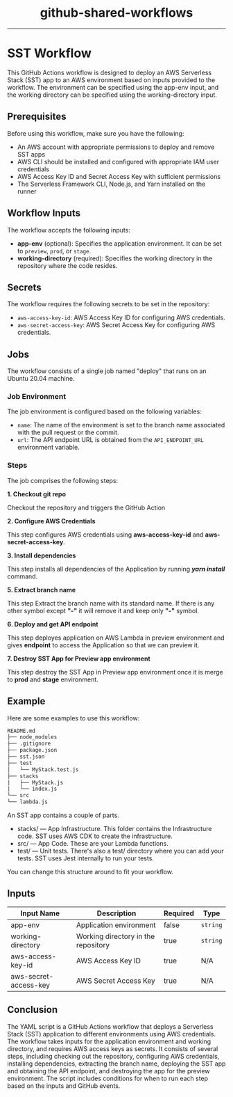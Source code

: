 <h1 align="center">github-shared-workflows</h1>

---

# SST Workflow

This GitHub Actions workflow is designed to deploy an AWS Serverless Stack (SST) app to an AWS environment based on inputs provided to the workflow. The environment can be specified using the app-env input, and the working directory can be specified using the working-directory input.

## Prerequisites

Before using this workflow, make sure you have the following:

- An AWS account with appropriate permissions to deploy and remove SST apps
- AWS CLI should be installed and configured with appropriate IAM user credentials
- AWS Access Key ID and Secret Access Key with sufficient permissions
- The Serverless Framework CLI, Node.js, and Yarn installed on the runner

## Workflow Inputs

The workflow accepts the following inputs:

- __app-env__ (optional): Specifies the application environment. It can be set to `preview`, `prod`, or `stage`.
- __working-directory__ (required): Specifies the working directory in the repository where the code resides.

## Secrets

The workflow requires the following secrets to be set in the repository:

- `aws-access-key-id`: AWS Access Key ID for configuring AWS credentials.
- `aws-secret-access-key`: AWS Secret Access Key for configuring AWS credentials.

## Jobs

The workflow consists of a single job named "deploy" that runs on an Ubuntu 20.04 machine.

### Job Environment

The job environment is configured based on the following variables:

- `name`: The name of the environment is set to the branch name associated with the pull request or the commit.
- `url`: The API endpoint URL is obtained from the `API_ENDPOINT_URL` environment variable.

### Steps

The job comprises the following steps:

__1. Checkout git repo__  

Checkout the repository and triggers the GitHub Action  

__2. Configure AWS Credentials__  

This step configures AWS credentials using __aws-access-key-id__ and __aws-secret-access-key__.  

__3. Install dependencies__  

This step installs all dependencies of the Application by running ___yarn install___ command.  

__5. Extract branch name__  

This step Extract the branch name with its standard name. If there is any other symbol except __"-"__ it will remove it and keep only __"-"__ symbol.  

__6. Deploy and get API endpoint__  

This step deployes application on AWS Lambda in preview environment and gives __endpoint__ to access the Application so that we can preview it.  

__7. Destroy SST App for Preview app environment__  

This step destroy the SST App in Preview app environment once it is merge to __prod__ and __stage__ environment.

## Example

Here are some examples to use this workflow:

```txt
README.md
├── node_modules
├── .gitignore
├── package.json
├── sst.json
├── test
│   └── MyStack.test.js
├── stacks
|   ├── MyStack.js
|   └── index.js
└── src
└── lambda.js
```
An SST app contains a couple of parts.

* stacks/ — App Infrastructure. This folder contains the Infrastructure code. SST uses AWS CDK to create the infrastructure.
* src/ — App Code. These are your Lambda functions.
* test/ — Unit tests. There's also a test/ directory where you can add your tests. SST uses Jest internally to run your tests.

You can change this structure around to fit your workflow.

## Inputs

| Input Name         | Description                             | Required | Type   |
| ------------------| ----------------------------------------| -------- | ------ |
| app-env            | Application environment                  | false    | `string` |
| working-directory | Working directory in the repository     | true     | `string` |
| aws-access-key-id  | AWS Access Key ID                        | true     | N/A    |
| aws-secret-access-key | AWS Secret Access Key                 | true     | N/A    |

## Conclusion

The YAML script is a GitHub Actions workflow that deploys a Serverless Stack (SST) application to different environments using AWS credentials. The workflow takes inputs for the application environment and working directory, and requires AWS access keys as secrets. It consists of several steps, including checking out the repository, configuring AWS credentials, installing dependencies, extracting the branch name, deploying the SST app and obtaining the API endpoint, and destroying the app for the preview environment. The script includes conditions for when to run each step based on the inputs and GitHub events.







